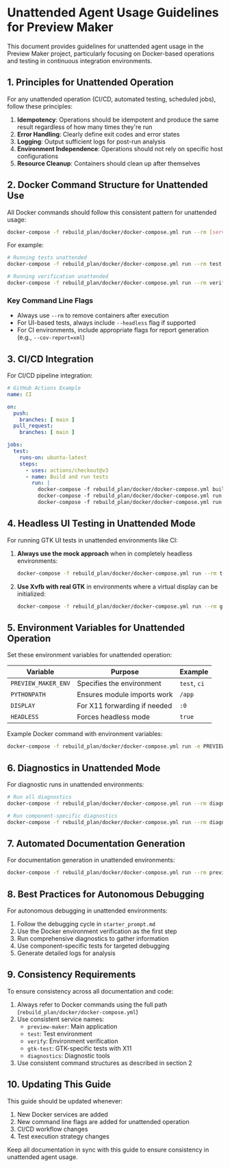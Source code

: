 # Unattended Agent Usage Guidelines for Preview Maker

This document provides guidelines for unattended agent usage in the Preview Maker project, particularly focusing on Docker-based operations and testing in continuous integration environments.

## 1. Principles for Unattended Operation

For any unattended operation (CI/CD, automated testing, scheduled jobs), follow these principles:

1. **Idempotency**: Operations should be idempotent and produce the same result regardless of how many times they're run
2. **Error Handling**: Clearly define exit codes and error states
3. **Logging**: Output sufficient logs for post-run analysis
4. **Environment Independence**: Operations should not rely on specific host configurations
5. **Resource Cleanup**: Containers should clean up after themselves

## 2. Docker Command Structure for Unattended Use

All Docker commands should follow this consistent pattern for unattended usage:

```bash
docker-compose -f rebuild_plan/docker/docker-compose.yml run --rm [service] [command]
```

For example:
```bash
# Running tests unattended
docker-compose -f rebuild_plan/docker/docker-compose.yml run --rm test pytest tests/ --headless

# Running verification unattended
docker-compose -f rebuild_plan/docker/docker-compose.yml run --rm verify
```

### Key Command Line Flags

- Always use `--rm` to remove containers after execution
- For UI-based tests, always include `--headless` flag if supported
- For CI environments, include appropriate flags for report generation (e.g., `--cov-report=xml`)

## 3. CI/CD Integration

For CI/CD pipeline integration:

```yaml
# GitHub Actions Example
name: CI

on:
  push:
    branches: [ main ]
  pull_request:
    branches: [ main ]

jobs:
  test:
    runs-on: ubuntu-latest
    steps:
      - uses: actions/checkout@v3
      - name: Build and run tests
        run: |
          docker-compose -f rebuild_plan/docker/docker-compose.yml build
          docker-compose -f rebuild_plan/docker/docker-compose.yml run --rm verify
          docker-compose -f rebuild_plan/docker/docker-compose.yml run --rm test pytest --headless --cov=preview_maker --cov-report=xml
```

## 4. Headless UI Testing in Unattended Mode

For running GTK UI tests in unattended environments like CI:

1. **Always use the mock approach** when in completely headless environments:
   ```bash
   docker-compose -f rebuild_plan/docker/docker-compose.yml run --rm test pytest tests/ui/ --headless
   ```

2. **Use Xvfb with real GTK** in environments where a virtual display can be initialized:
   ```bash
   docker-compose -f rebuild_plan/docker/docker-compose.yml run --rm gtk-test pytest tests/ui/
   ```

## 5. Environment Variables for Unattended Operation

Set these environment variables for unattended operation:

| Variable | Purpose | Example |
|----------|---------|---------|
| `PREVIEW_MAKER_ENV` | Specifies the environment | `test`, `ci` |
| `PYTHONPATH` | Ensures module imports work | `/app` |
| `DISPLAY` | For X11 forwarding if needed | `:0` |
| `HEADLESS` | Forces headless mode | `true` |

Example Docker command with environment variables:

```bash
docker-compose -f rebuild_plan/docker/docker-compose.yml run -e PREVIEW_MAKER_ENV=ci -e HEADLESS=true --rm test pytest
```

## 6. Diagnostics in Unattended Mode

For diagnostic runs in unattended environments:

```bash
# Run all diagnostics
docker-compose -f rebuild_plan/docker/docker-compose.yml run --rm diagnostics > diagnostics_report.txt

# Run component-specific diagnostics
docker-compose -f rebuild_plan/docker/docker-compose.yml run --rm diagnostics --component=image_processor > image_processor_diagnostics.txt
```

## 7. Automated Documentation Generation

For documentation generation in unattended environments:

```bash
docker-compose -f rebuild_plan/docker/docker-compose.yml run --rm preview-maker generate-docs
```

## 8. Best Practices for Autonomous Debugging

For autonomous debugging in unattended environments:

1. Follow the debugging cycle in `starter_prompt.md`
2. Use the Docker environment verification as the first step
3. Run comprehensive diagnostics to gather information
4. Use component-specific tests for targeted debugging
5. Generate detailed logs for analysis

## 9. Consistency Requirements

To ensure consistency across all documentation and code:

1. Always refer to Docker commands using the full path (`rebuild_plan/docker/docker-compose.yml`)
2. Use consistent service names:
   - `preview-maker`: Main application
   - `test`: Test environment
   - `verify`: Environment verification
   - `gtk-test`: GTK-specific tests with X11
   - `diagnostics`: Diagnostic tools
3. Use consistent command structures as described in section 2

## 10. Updating This Guide

This guide should be updated whenever:

1. New Docker services are added
2. New command line flags are added for unattended operation
3. CI/CD workflow changes
4. Test execution strategy changes

Keep all documentation in sync with this guide to ensure consistency in unattended agent usage.
